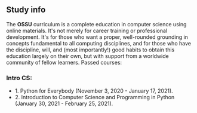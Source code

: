 <h2>Study info</h2>
<p>The <b>OSSU</b> curriculum is a complete education in computer science using online materials. It's not merely for career training or professional development. It's for those who want a proper, well-rounded grounding in concepts fundamental to all computing disciplines, and for those who have the discipline, will, and (most importantly!) good habits to obtain this education largely on their own, but with support from a worldwide community of fellow learners. Passed courses:</p>

<h3>Intro CS:</h3>
<ul>
    <li>1. Python for Everybody (November 3, 2020 - January 17, 2021).</li>
    <li>2. Introduction to Computer Science and Programming in Python (January 30, 2021 - February 25, 2021).</li>
</ul>
